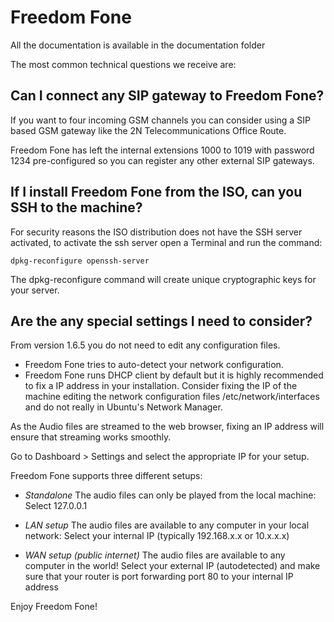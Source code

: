 Freedom Fone
=============

All the documentation is available in the documentation folder

The most common technical questions we receive are:

Can I connect any SIP gateway to Freedom Fone?
------------------------------------------------

If you want to four incoming GSM channels you can consider
using a SIP based GSM gateway like the 2N Telecommunications Office Route.

Freedom Fone has left the internal extensions 1000 to 1019
with password 1234 pre-configured so you can register
any other external SIP gateways.

If I install Freedom Fone from the ISO, can you SSH to the machine?
---------------------------------------------------------------------

For security reasons the ISO distribution does not have the SSH
server activated, to activate the ssh server open a Terminal
and run the command:

```
dpkg-reconfigure openssh-server
```

The dpkg-reconfigure command will create unique
cryptographic keys for your server.

Are the any special settings I need to consider?
--------------------------------------------------

From version 1.6.5 you do not need to edit any configuration
files.

 - Freedom Fone tries to auto-detect your network configuration.
 - Freedom Fone runs DHCP client by default but it is highly recommended to fix
   a IP address in your installation. Consider fixing the IP of the machine
   editing the network configuration files /etc/network/interfaces and do not
   really in Ubuntu's Network Manager.

As the Audio files are streamed to the web browser, fixing an IP
address will ensure that streaming works smoothly.

Go to Dashboard > Settings and select the appropriate IP for
your setup.

Freedom Fone supports three different setups:

 - *Standalone*
 The audio files can only be played from the local machine:
 Select 127.0.0.1

 - *LAN setup*
 The audio files are available to any computer in your local
 network:
 Select your internal IP (typically 192.168.x.x or 10.x.x.x)

 - *WAN setup (public internet)*
 The audio files are available to any computer in the world!
 Select your external IP (autodetected) and make sure that
 your router is port forwarding port 80 to your internal IP address

Enjoy Freedom Fone!
